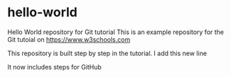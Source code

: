 # hello-world
Hello World repository for Git tutorial
This is an example repository for the Git tutoial on https://www.w3schools.com

This repository is built step by step in the tutorial.
I add this new line




It now includes steps for GitHub
